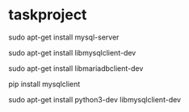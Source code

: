 # taskproject


sudo apt-get install mysql-server

sudo apt-get install libmysqlclient-dev

sudo apt-get install libmariadbclient-dev

pip install mysqlclient

sudo apt-get install python3-dev libmysqlclient-dev
